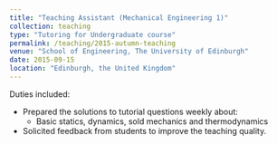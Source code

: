 ```yaml
---
title: "Teaching Assistant (Mechanical Engineering 1)"
collection: teaching
type: "Tutoring for Undergraduate course"
permalink: /teaching/2015-autumn-teaching
venue: "School of Engineering, The University of Edinburgh"
date: 2015-09-15
location: "Edinburgh, the United Kingdom"
---
```


Duties included:
* Prepared the solutions to tutorial questions weekly about:
  * Basic statics, dynamics, sold mechanics and thermodynamics
* Solicited feedback from students to improve the teaching quality.